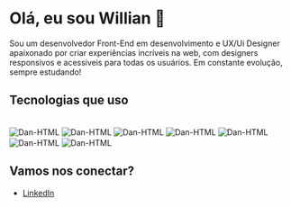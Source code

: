 # Olá, eu sou Willian 👋

Sou um desenvolvedor Front-End em desenvolvimento e UX/Ui Designer apaixonado por criar experiências incríveis na web, com designers responsivos
e acessiveis para todas os usuários. Em constante evolução, sempre estudando!

## Tecnologias que uso
<div style="display: inline_block"><br>
  <img align="center" alt="Dan-HTML" src="https://img.shields.io/badge/HTML5-E34F26?style=for-the-badge&logo=html5&logoColor=white">
  <img align="center" alt="Dan-HTML" src="https://img.shields.io/badge/CSS3-1572B6?style=for-the-badge&logo=css3&logoColor=white">
  <img align="center" alt="Dan-HTML" src="https://img.shields.io/badge/JavaScript-F7DF1E?style=for-the-badge&logo=javascript&logoColor=black">
  <img align="center" alt="Dan-HTML" src="https://img.shields.io/badge/React-20232A?style=for-the-badge&logo=react&logoColor=61DAFB">
  <img align="center" alt="Dan-HTML" src="https://img.shields.io/badge/Bootstrap-563D7C?style=for-the-badge&logo=bootstrap&logoColor=white">
  <img align="center" alt="Dan-HTML" src="https://img.shields.io/badge/figma-%23F24E1E.svg?style=for-the-badge&logo=figma&logoColor=white">
  <img align="center" alt="Dan-HTML" src="https://img.shields.io/badge/Framer-black?style=for-the-badge&logo=framer&logoColor=blue">
</div>

## Vamos nos conectar? 
- [LinkedIn](www.linkedin.com/in/willian-moura-ux)

